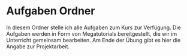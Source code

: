 # Aufgaben Ordner

In diesem Ordner stelle ich alle Aufgaben zum Kurs zur Verfügung. Die Aufgaben werden in Form von Megatutorials bereitgestellt, die wir im Unterricht gemeinsam bearbeiten. Am Ende der Übung gibt es hier die Angabe zur Projektarbeit.

